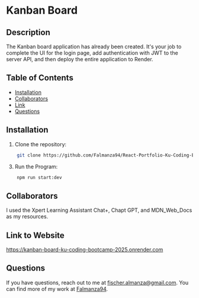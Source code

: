 # Kanban Board

## Description
The Kanban board application has already been created. It's your job to complete the UI for the login page, add authentication with JWT to the server API, and then deploy the entire application to Render.


## Table of Contents
* [Installation](#installation)
* [Collaborators](#collaborators)
* [Link](#link-to-website)
* [Questions](#questions)


## Installation
1. Clone the repository:
```bash
    git clone https://github.com/Falmanza94/React-Portfolio-Ku-Coding-Bootcamp-2025.git
```

3. Run the Program:
```bash
    npm run start:dev
```


## Collaborators
 I used the Xpert Learning Assistant Chat+, Chapt GPT, and MDN_Web_Docs as my resources.


## Link to Website
https://kanban-board-ku-coding-bootcamp-2025.onrender.com

## Questions
If you have questions, reach out to me at [fischer.almanza@gmail.com](mailto:fischer.almanza@gmail.com). You can find more of my work at [Falmanza94](https://github.com/Falmanza94).

